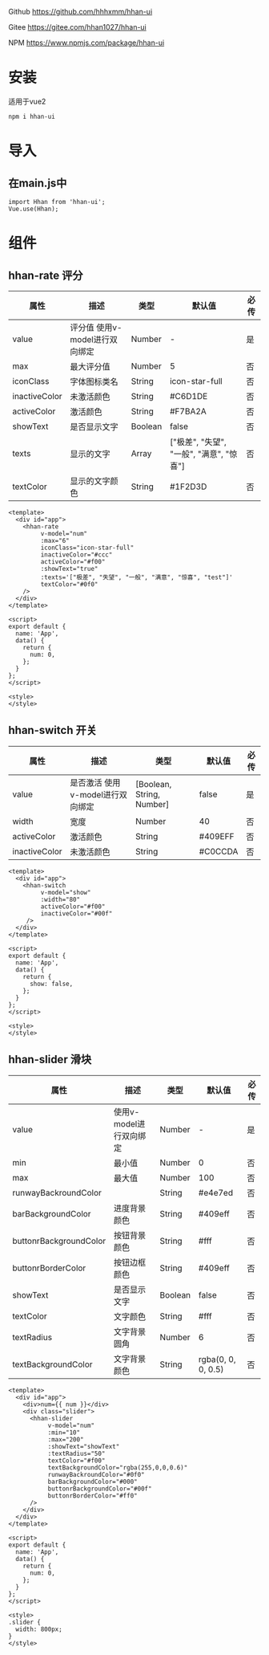 Github https://github.com/hhhxmm/hhan-ui

Gitee https://gitee.com/hhan1027/hhan-ui

NPM https://www.npmjs.com/package/hhan-ui

# 安装

适用于vue2

```
npm i hhan-ui
```



# 导入

## 在main.js中

```vue
import Hhan from 'hhan-ui';
Vue.use(Hhan);
```



# 组件

## hhan-rate 评分

| 属性          | 描述                           | 类型    | 默认值                                   | 必传 |
| ------------- | ------------------------------ | ------- | ---------------------------------------- | ---- |
| value         | 评分值 使用v-model进行双向绑定 | Number  | -                                        | 是   |
| max           | 最大评分值                     | Number  | 5                                        | 否   |
| iconClass     | 字体图标类名                   | String  | icon-star-full                           | 否   |
| inactiveColor | 未激活颜色                     | String  | \#C6D1DE                                 | 否   |
| activeColor   | 激活颜色                       | String  | \#F7BA2A                                 | 否   |
| showText      | 是否显示文字                   | Boolean | false                                    | 否   |
| texts         | 显示的文字                     | Array   | ["极差", "失望", "一般", "满意", "惊喜"] | 否   |
| textColor     | 显示的文字颜色                 | String  | #1F2D3D                                  | 否   |

```vue
<template>
  <div id="app">
    <hhan-rate 
         v-model="num"
         :max="6" 
         iconClass="icon-star-full"
         inactiveColor="#ccc"
         activeColor="#f00" 
         :showText="true"
         :texts='["极差", "失望", "一般", "满意", "惊喜", "test"]'
         textColor="#0f0"
    />
  </div>
</template>

<script>
export default {
  name: 'App',
  data() {
    return {
      num: 0,
    };
  }
};
</script>

<style>
</style>
```



## hhan-switch 开关

| 属性          | 描述                             | 类型                      | 默认值   | 必传 |
| ------------- | -------------------------------- | ------------------------- | -------- | ---- |
| value         | 是否激活 使用v-model进行双向绑定 | [Boolean, String, Number] | false    | 是   |
| width         | 宽度                             | Number                    | 40       | 否   |
| activeColor   | 激活颜色                         | String                    | #409EFF  | 否   |
| inactiveColor | 未激活颜色                       | String                    | \#C0CCDA | 否   |

```vue
<template>
  <div id="app">
    <hhan-switch 
         v-model="show" 
         :width="80" 
         activeColor="#f00" 
         inactiveColor="#00f" 
     />
  </div>
</template>

<script>
export default {
  name: 'App',
  data() {
    return {
      show: false,
    };
  }
};
</script>

<style>
</style>

```



## hhan-slider 滑块

| 属性                   | 描述                    | 类型    | 默认值             | 必传 |
| ---------------------- | ----------------------- | ------- | ------------------ | ---- |
| value                  | 使用v-model进行双向绑定 | Number  | -                  | 是   |
| min                    | 最小值                  | Number  | 0                  | 否   |
| max                    | 最大值                  | Number  | 100                | 否   |
| runwayBackroundColor   |                         | String  | #e4e7ed            | 否   |
| barBackgroundColor     | 进度背景颜色            | String  | #409eff            | 否   |
| buttonrBackgroundColor | 按钮背景颜色            | String  | #fff               | 否   |
| buttonrBorderColor     | 按钮边框颜色            | String  | #409eff            | 否   |
| showText               | 是否显示文字            | Boolean | false              | 否   |
| textColor              | 文字颜色                | String  | #fff               | 否   |
| textRadius             | 文字背景圆角            | Number  | 6                  | 否   |
| textBackgroundColor    | 文字背景颜色            | String  | rgba(0, 0, 0, 0.5) | 否   |

```vue
<template>
  <div id="app">
    <div>num={{ num }}</div>
    <div class="slider">
      <hhan-slider 
           v-model="num" 
           :min="10" 
           :max="200" 
           :showText="showText" 
           :textRadius="50" 
           textColor="#f00"
           textBackgroundColor="rgba(255,0,0,0.6)" 
           runwayBackroundColor="#0f0"
           barBackgroundColor="#000"
           buttonrBackgroundColor="#00f" 
           buttonrBorderColor="#ff0"
      />
    </div>
  </div>
</template>

<script>
export default {
  name: 'App',
  data() {
    return {
      num: 0,
    };
  }
};
</script>

<style>
.slider {
  width: 800px;
}
</style>

```

